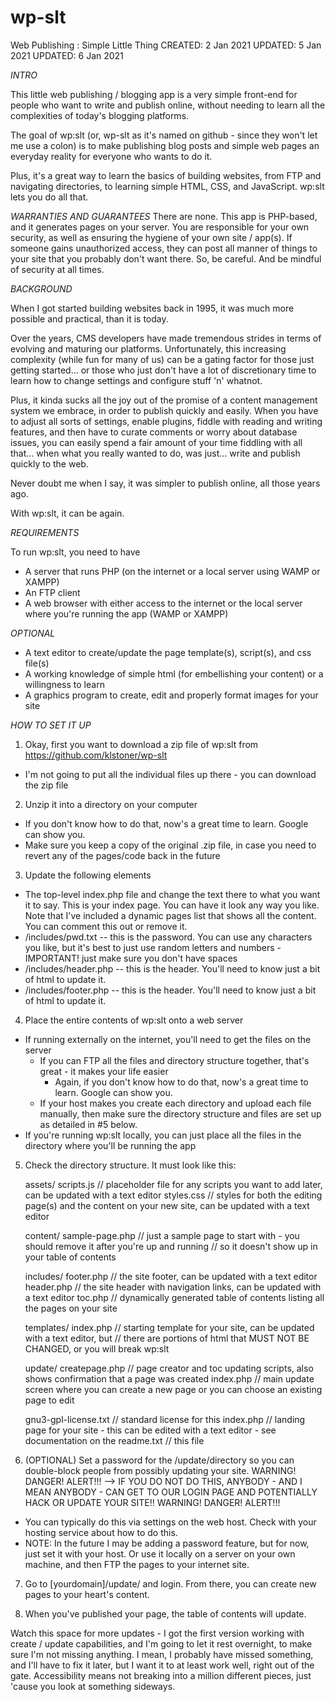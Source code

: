 # wp-slt
Web Publishing : Simple Little Thing
CREATED: 2 Jan 2021
UPDATED: 5 Jan 2021
UPDATED: 6 Jan 2021

_INTRO_

This little web publishing / blogging app is a very simple front-end for people who want to write and publish online, without needing to learn all the complexities of today's blogging platforms. 

The goal of wp:slt (or, wp-slt as it's named on github - since they won't let me use a colon) is to make publishing blog posts and simple web pages an everyday reality for everyone who wants to do it. 

Plus, it's a great way to learn the basics of building websites, from FTP and navigating directories, to learning simple HTML, CSS, and JavaScript. wp:slt lets you do all that. 

_WARRANTIES AND GUARANTEES_
There are none. This app is PHP-based, and it generates pages on your server. You are responsible for your own security, as well as ensuring the hygiene of your own site / app(s). If someone gains unauthorized access, they can post all manner of things to your site that you probably don't want there. So, be careful. And be mindful of security at all times. 

_BACKGROUND_

When I got started building websites back in 1995, it was much more possible and practical, than it is today.

Over the years, CMS developers have made tremendous strides in terms of evolving and maturing our platforms. Unfortunately, this increasing complexity (while fun for many of us) can be a gating factor for those just getting started... or those who just don't have a lot of discretionary time to learn how to change settings and configure stuff 'n' whatnot.

Plus, it kinda sucks all the joy out of the promise of a content management system we embrace, in order to publish quickly and easily. When you have to adjust all sorts of settings, enable plugins, fiddle with reading and writing features, and then have to curate comments or worry about database issues, you can easily spend a fair amount of your time fiddling with all that... when what you really wanted to do, was just... write and publish quickly to the web.

Never doubt me when I say, it was simpler to publish online, all those years ago. 

With wp:slt, it can be again.

_REQUIREMENTS_

To run wp:slt, you need to have
- A server that runs PHP (on the internet or a local server using WAMP or XAMPP)
- An FTP client
- A web browser with either access to the internet or the local server where you're running the app (WAMP or XAMPP)

_OPTIONAL_

- A text editor to create/update the page template(s), script(s), and css file(s)
- A working knowledge of simple html (for embellishing your content) or a willingness to learn
- A graphics program to create, edit and properly format images for your site

_HOW TO SET IT UP_

1. Okay, first you want to download a zip file of wp:slt from https://github.com/klstoner/wp-slt
 - I'm not going to put all the individual files up there - you can download the zip file

2. Unzip it into a directory on your computer
 - If you don't know how to do that, now's a great time to learn. Google can show you.
 - Make sure you keep a copy of the original .zip file, in case you need to revert any of the pages/code back in the future

3. Update the following elements
- The top-level index.php file and change the text there to what you want it to say. This is your index page. You can have it look any way you like. Note that I've included a dynamic pages list that shows all the content. You can comment this out or remove it.
- /includes/pwd.txt -- this is the password. You can use any characters you like, but it's best to just use random letters and numbers - IMPORTANT! just make sure you don't have spaces
- /includes/header.php -- this is the header. You'll need to know just a bit of html to update it.
- /includes/footer.php --  this is the header. You'll need to know just a bit of html to update it.
 
4. Place the entire contents of wp:slt onto a web server 
 - If running externally on the internet, you'll need to get the files on the server
 	- If you can FTP all the files and directory structure together, that's great - it makes your life easier
		- Again, if you don't know how to do that, now's a great time to learn. Google can show you.
	- If your host makes you create each directory and upload each file manually, then make sure the directory structure and files are set up as detailed in #5 below.
 - If you're running wp:slt locally, you can just place all the files in the directory where you'll be running the app

5. Check the directory structure. It must look like this:

 	assets/	
 		scripts.js // placeholder file for any scripts you want to add later, can be updated with a text editor
 		styles.css // styles for both the editing page(s) and the content on your new site, can be updated with a text editor
 	
	content/
		sample-page.php // just a sample page to start with - you should remove it after you're up and running
				// so it doesn't show up in your table of contents
	
	includes/
		footer.php // the site footer, can be updated with a text editor
		header.php // the site header with navigation links, can be updated with a text editor
		toc.php // dynamically generated table of contents listing all the pages on your site
	
	templates/
		index.php // starting template for your site, can be updated with a text editor, but 
			  // there are portions of html that MUST NOT BE CHANGED, or you will break wp:slt
	
	update/
		createpage.php // page creator and toc updating scripts, also shows confirmation that a page was created
		index.php // main update screen where you can create a new page or you can choose an existing page to edit
		
	
	gnu3-gpl-license.txt // standard license for this
	index.php // landing page for your site - this can be edited with a text editor - see documentation on the
	readme.txt // this file
 
6. (OPTIONAL) Set a password for the /update/directory so you can double-block people from possibly updating your site. 
WARNING! DANGER! ALERT!!!
--> IF YOU DO NOT DO THIS, ANYBODY - AND I MEAN ANYBODY - CAN GET TO OUR LOGIN PAGE AND POTENTIALLY HACK OR UPDATE YOUR SITE!!
WARNING! DANGER! ALERT!!!
 - You can typically do this via settings on the web host. Check with your hosting service about how to do this.
 - NOTE: In the future I may be adding a password feature, but for now, just set it with your host. Or use it locally on a server on your own machine, and then FTP the pages to your internet site.

7. Go to [yourdomain]/update/ and login. From there, you can create new pages to your heart's content.

8. When you've published your page, the table of contents will update.


Watch this space for more updates - I got the first version working with create / update capabilities, and I'm going to let it rest overnight, to make sure I'm not missing anything. I mean, I probably have missed something, and I'll have to fix it later, but I want it to at least work well, right out of the gate. Accessibility means not breaking into a million different pieces, just 'cause you look at something sideways.
